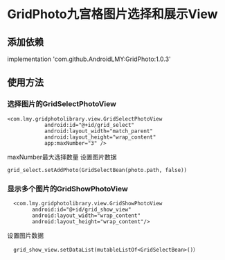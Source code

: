 # GridPhoto九宫格图片选择和展示View
## 添加依赖
implementation 'com.github.AndroidLMY:GridPhoto:1.0.3'
## 使用方法
### 选择图片的GridSelectPhotoView
```
<com.lmy.gridphotolibrary.view.GridSelectPhotoView
            android:id="@+id/grid_select"
            android:layout_width="match_parent"
            android:layout_height="wrap_content"
            app:maxNumber="3" />
```
maxNumber最大选择数量
设置图片数据
```
grid_select.setAddPhoto(GridSelectBean(photo.path, false))
```

### 显示多个图片的GridShowPhotoView

```
  <com.lmy.gridphotolibrary.view.GridShowPhotoView
        android:id="@+id/grid_show_view"
        android:layout_width="wrap_content"
        android:layout_height="wrap_content"/>

```
设置图片数据
```
  grid_show_view.setDataList(mutableListOf<GridSelectBean>()）                         
```




 
    




